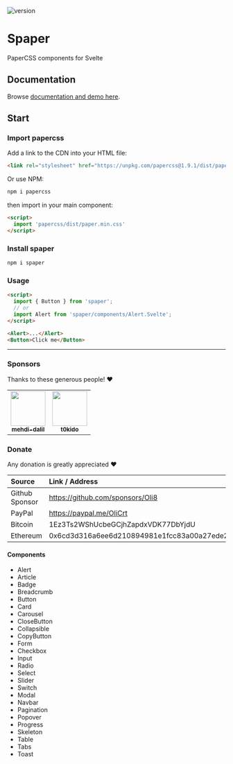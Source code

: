 ![version](https://img.shields.io/npm/v/spaper)

# Spaper
PaperCSS components for Svelte

## Documentation

Browse [documentation and demo here](https://oli8.github.io/spaper/).

## Start

### Import papercss

Add a link to the CDN into your HTML file:  

```html
<link rel="stylesheet" href="https://unpkg.com/papercss@1.9.1/dist/paper.min.css">
```

Or use NPM:

```bash
npm i papercss
```  

then import in your main component:
```html
<script>
  import 'papercss/dist/paper.min.css'
</script>
```

### Install spaper

```bash
npm i spaper
```

### Usage

```html
<script>
  import { Button } from 'spaper';
  // or
  import Alert from 'spaper/components/Alert.Svelte';
</script>

<Alert>...</Alert>
<Button>Click me</Button>
```

<hr />

### Sponsors

Thanks to these generous people! :heart:

<table>
  <tr>
    <td align="center">
      <a href="https://github.com/mehdi-dalil">
        <img src="https://avatars.githubusercontent.com/u/65339771?v=4" width="80px;" alt=""/><br />
        <sub><b>mehdi-dalil</b></sub>
      </a>
    </td>
    <td align="center">
      <a href="https://github.com/t0kido">
        <img src="https://avatars.githubusercontent.com/u/12486500?v=4" width="80px;" alt=""/><br />
        <sub><b>t0kido</b></sub>
      </a>
    </td>
  </tr>
</table>


### Donate

Any donation is greatly appreciated :heart:

| Source          | Link / Address                             |
| :-------------- | :------------------------------------------|
| Github Sponsor  | https://github.com/sponsors/Oli8           |
| PayPal          | https://paypal.me/OliCrt                   |
| Bitcoin         | 1Ez3Ts2WShUcbeGCjhZapdxVDK77DbYjdU         |
| Ethereum        | 0x6cd3d316a6ee6d210894981e1fcc83a00a27ede2 |

#### Components

- Alert
- Article
- Badge
- Breadcrumb
- Button
- Card
- Carousel
- CloseButton
- Collapsible
- CopyButton
- Form
- Checkbox
- Input
- Radio
- Select
- Slider
- Switch
- Modal
- Navbar
- Pagination
- Popover
- Progress
- Skeleton
- Table
- Tabs
- Toast